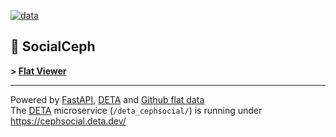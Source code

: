 [![data](https://github.com/horsto/cephsocial/actions/workflows/flat.yml/badge.svg?branch=main)](https://github.com/horsto/cephsocial/actions/workflows/flat.yml)

## :octopus:&nbsp;SocialCeph
<b>> <a href="https://flatgithub.com/horsto/cephsocial" target="_blank">Flat Viewer</a></b>


---
Powered by [FastAPI](https://fastapi.tiangolo.com/), [DETA](https://www.deta.sh/) and [Github flat data](https://octo.github.com/projects/flat-data)<br>
The [DETA](https://www.deta.sh/) microservice (`/deta_cephsocial/`) is running under https://cephsocial.deta.dev/ 